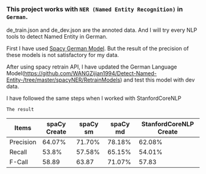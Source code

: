 ### This project works with `NER (Named Entity Recognition)` in `German`. 

de_train.json and de_dev.json are the annoted data. And I will try every NLP tools to detect Named Entity in German.

First I have used [Spacy German Model](https://spacy.io/models/de). But the result of the precision of these models is not satisfactory for my data.

After using spacy retrain API, I have updated the German Language Model(https://github.com/WANGZijian1994/Detect-Named-Entity-/tree/master/spacyNER/RetrainModels) and test this model with dev data. 

I have followed the same steps when I worked with StanfordCoreNLP

`The result`

| Items | spaCy Create | spaCy sm | spaCy md | StanfordCoreNLP Create |
| --- | --- | --- | --- | --- |
| Precision | 64.07% | 71.70% | 78.18% | 62.08% |
| Recall | 53.8% | 57.58% | 65.15% | 54.01% |
| F-Call | 58.89 | 63.87 | 71.07% | 57.83 |


